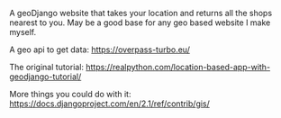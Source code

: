 A geoDjango website that takes your location and returns all the shops nearest to you. May be a good base for any geo based website I make myself.


A geo api to get data: https://overpass-turbo.eu/

The original tutorial: https://realpython.com/location-based-app-with-geodjango-tutorial/

More things you could do with it: https://docs.djangoproject.com/en/2.1/ref/contrib/gis/

